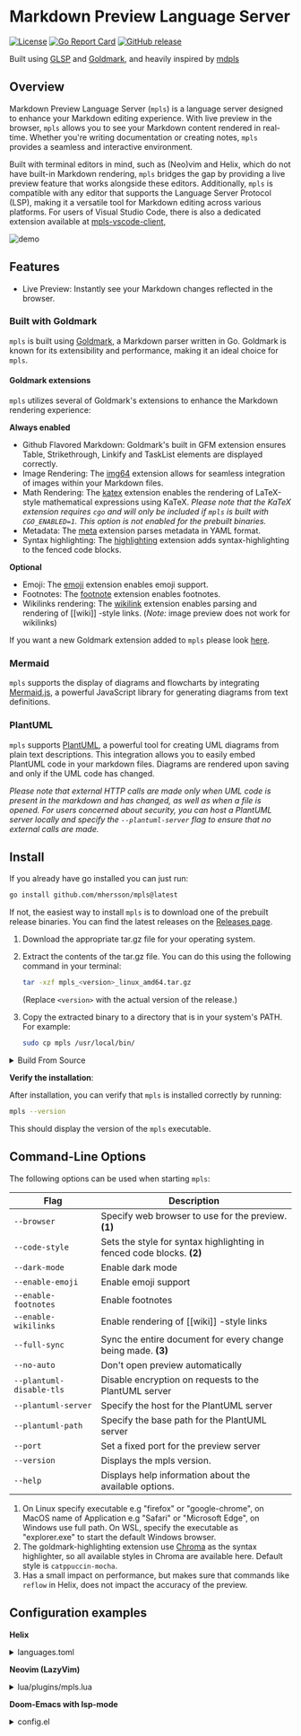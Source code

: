 # Markdown Preview Language Server

[![License](https://img.shields.io/badge/license-Apache%202.0-blue.svg)](https://opensource.org/licenses/Apache-2.0)
[![Go Report Card](https://goreportcard.com/badge/github.com/mhersson/mpls)](https://goreportcard.com/report/github.com/mhersson/mpls)
[![GitHub release](https://img.shields.io/github/v/release/mhersson/mpls)](https://github.com/mhersson/vectorsigma/mpls)

Built using [GLSP](https://github.com/tliron/glsp) and
[Goldmark](https://github.com/yuin/goldmark), and heavily inspired by
[mdpls](https://github.com/euclio/mdpls)

## Overview

Markdown Preview Language Server (`mpls`) is a language server designed to
enhance your Markdown editing experience. With live preview in the browser,
`mpls` allows you to see your Markdown content rendered in real-time. Whether
you're writing documentation or creating notes, `mpls` provides a seamless and
interactive environment.

Built with terminal editors in mind, such as (Neo)vim and Helix, which do not
have built-in Markdown rendering, `mpls` bridges the gap by providing a live
preview feature that works alongside these editors. Additionally, `mpls` is
compatible with any editor that supports the Language Server Protocol (LSP),
making it a versatile tool for Markdown editing across various platforms. For
users of Visual Studio Code, there is also a dedicated extension available at
[mpls-vscode-client](https://github.com/mhersson/mpls-vscode-client),

![demo](screenshots/demo.gif)

## Features

- Live Preview: Instantly see your Markdown changes reflected in the browser.

### Built with Goldmark

`mpls` is built using [Goldmark](https://github.com/yuin/goldmark), a Markdown
parser written in Go. Goldmark is known for its extensibility and performance,
making it an ideal choice for `mpls`.

#### Goldmark extensions

`mpls` utilizes several of Goldmark's extensions to enhance the Markdown
rendering experience:

**Always enabled**

- Github Flavored Markdown: Goldmark's built in GFM extension ensures Table,
  Strikethrough, Linkify and TaskList elements are displayed correctly.
- Image Rendering: The [img64](https://github.com/tenkoh/goldmark-img64)
  extension allows for seamless integration of images within your Markdown
  files.
- Math Rendering: The [katex](https://github.com/FurqanSoftware/goldmark-katex)
  extension enables the rendering of LaTeX-style mathematical expressions using
  KaTeX. _Please note that the KaTeX extension requires `cgo` and will only be
  included if `mpls` is built with `CGO_ENABLED=1`. This option is not enabled
  for the prebuilt binaries._
- Metadata: The [meta](https://github.com/yuin/goldmark-meta) extension parses
  metadata in YAML format.
- Syntax highlighting: The
  [highlighting](https://github.com/yuin/goldmark-highlighting) extension adds
  syntax-highlighting to the fenced code blocks.

**Optional**

- Emoji: The [emoji](https://github.com/yuin/goldmark-emoji) extension enables
  emoji support.
- Footnotes: The
  [footnote](https://michelf.ca/projects/php-markdown/extra/#footnotes)
  extension enables footnotes.
- Wikilinks rendering: The
  [wikilink](https://github.com/abhinav/goldmark-wikilink) extension enables
  parsing and rendering of [[wiki]] -style links. (_Note:_ image preview does
  not work for wikilinks)

If you want a new Goldmark extension added to `mpls` please look
[here](https://github.com/mhersson/mpls/issues/4).

### Mermaid

`mpls` supports the display of diagrams and flowcharts by integrating
[Mermaid.js](https://mermaid.js.org/), a powerful JavaScript library for
generating diagrams from text definitions.

### PlantUML

`mpls` supports [PlantUML](https://plantuml.com/), a powerful tool for creating
UML diagrams from plain text descriptions. This integration allows you to easily
embed PlantUML code in your markdown files. Diagrams are rendered upon saving
and only if the UML code has changed.

_Please note that external HTTP calls are made only when UML code is present in
the markdown and has changed, as well as when a file is opened. For users
concerned about security, you can host a PlantUML server locally and specify the
`--plantuml-server` flag to ensure that no external calls are made._

## Install

If you already have go installed you can just run:

```bash
go install github.com/mhersson/mpls@latest
```

If not, the easiest way to install `mpls` is to download one of the prebuilt
release binaries. You can find the latest releases on the
[Releases page](https://github.com/mhersson/mpls/releases).

1. Download the appropriate tar.gz file for your operating system.
2. Extract the contents of the tar.gz file. You can do this using the following
   command in your terminal:

   ```bash
   tar -xzf mpls_<version>_linux_amd64.tar.gz
   ```

   (Replace `<version>` with the actual version of the release.)

3. Copy the extracted binary to a directory that is in your system's PATH. For
   example:

   ```bash
   sudo cp mpls /usr/local/bin/
   ```

<details>
<summary>Build From Source</summary>

If you otherwise prefer to build manually from source, if you want the KaTeX
math extension, or if no prebuilt binaries are available for your architecture,
follow these steps:

1. **Clone the repository**:

   ```bash
   git clone https://github.com/mhersson/mpls.git
   cd mpls
   ```

2. **Build the project**:

   You can build the project using the following command:

   _To include the math extension, you need to set `CGO_ENABLED=1` before
   running this command:_

   ```bash
   make build
   ```

   This command will compile the source code and create an executable.

3. **Install the executable**:

   You have two options to install the executable:

   - **Option 1: Copy the executable to your PATH**:

     After building, you can manually copy the executable to a directory that is
     in your system's PATH. For example:

     ```bash
     sudo cp mpls /usr/local/bin/
     ```

   - **Option 2: Use `make install` if you are using GOPATH**:

     If the GOPATH is in your PATH, you can run:

     ```bash
     make install
     ```

     This will install the executable to your `$GOPATH/bin` directory.

</details>

**Verify the installation**:

After installation, you can verify that `mpls` is installed correctly by
running:

```bash
mpls --version
```

This should display the version of the `mpls` executable.

## Command-Line Options

The following options can be used when starting `mpls`:

| Flag                     | Description                                                           |
| ------------------------ | --------------------------------------------------------------------- |
| `--browser`              | Specify web browser to use for the preview. **(1)**                   |
| `--code-style`           | Sets the style for syntax highlighting in fenced code blocks. **(2)** |
| `--dark-mode`            | Enable dark mode                                                      |
| `--enable-emoji`         | Enable emoji support                                                  |
| `--enable-footnotes`     | Enable footnotes                                                      |
| `--enable-wikilinks`     | Enable rendering of [[wiki]] -style links                             |
| `--full-sync`            | Sync the entire document for every change being made. **(3)**         |
| `--no-auto`              | Don't open preview automatically                                      |
| `--plantuml-disable-tls` | Disable encryption on requests to the PlantUML server                 |
| `--plantuml-server`      | Specify the host for the PlantUML server                              |
| `--plantuml-path`        | Specify the base path for the PlantUML server                         |
| `--port`                 | Set a fixed port for the preview server                               |
| `--version`              | Displays the mpls version.                                            |
| `--help`                 | Displays help information about the available options.                |

1. On Linux specify executable e.g "firefox" or "google-chrome", on MacOS name
   of Application e.g "Safari" or "Microsoft Edge", on Windows use full path. On
   WSL, specify the executable as "explorer.exe" to start the default Windows
   browser.
2. The goldmark-highlighting extension use
   [Chroma](https://github.com/alecthomas/chroma) as the syntax highlighter, so
   all available styles in Chroma are available here. Default style is
   `catppuccin-mocha`.
3. Has a small impact on performance, but makes sure that commands like `reflow`
   in Helix, does not impact the accuracy of the preview.

## Configuration examples

**Helix**

<details>
<summary>languages.toml</summary>

```toml
# Configured to run alongside marksman.
[[language]]
auto-format = true
language-servers = ["marksman", "mpls"]
name = "markdown"

[language-server.mpls]
command = "mpls"
args = ["--dark-mode", "--enable-emoji"]
# An example args entry showing how to specify flags with values:
# args = ["--port", "8080", "--browser", "google-chrome"]
```

</details>

**Neovim (LazyVim)**

<details>
<summary>lua/plugins/mpls.lua</summary>

```lua
return {
  {
    "neovim/nvim-lspconfig",
    opts = {
      servers = {
        mpls = {},
      },
      setup = {
        mpls = function(_, opts)
          local lspconfig = require("lspconfig")
          local configs = require("lspconfig.configs")

          if not configs.mpls then
            configs.mpls = {
              default_config = {
                cmd = { "mpls", "--dark-mode", "--enable-emoji" },
                filetypes = { "markdown" },
                single_file_support = true,
                root_dir = function(startpath)
                  local git_root = vim.fs.find(".git", { path = startpath or
                    vim.fn.getcwd(), upward = true })
                  return git_root[1] and vim.fs.dirname(git_root[1]) or startpath
                end,
                settings = {},
              },
              docs = {
                description = [[https://github.com/mhersson/mpls

Markdown Preview Language Server (MPLS) is a language server that provides
live preview of markdown files in your browser while you edit them in your favorite editor.
                ]],
              },
            }
          end
          lspconfig.mpls.setup(opts)
          vim.api.nvim_create_user_command('MplsOpenPreview', function()
            local clients = vim.lsp.get_active_clients()
            local mpls_client = nil

            for _, client in ipairs(clients) do
              if client.name == "mpls" then
                mpls_client = client
                break
              end
            end

            -- Only execute the command if the MPLS client is found
            if mpls_client then
              local params = {
                command = 'open-preview',
                arguments = {}
              }
              mpls_client.request('workspace/executeCommand', params,
                function(err, result)
                if err then
                  print("Error executing command: " .. err.message)
                end
              end)
            else
              print("mpls is not attached to the current buffer.")
            end
          end, {})
        end,
      },
    },
  },
}
```

</details>

**Doom-Emacs with lsp-mode**

<details>
<summary>config.el</summary>

```elisp
(after! markdown-mode
  ;; Auto start
  (add-hook 'markdown-mode-local-vars-hook #'lsp!))

(after! lsp-mode
  (defgroup lsp-mpls nil
    "Settings for the mpls language server client."
    :group 'lsp-mode
    :link '(url-link "https://github.com/mhersson/mpls"))

  (defun mpls-open-preview ()
    "Open preview of current buffer"
    (interactive)
    (lsp-request
     "workspace/executeCommand"
     (list :command "open-preview")))

  (defcustom lsp-mpls-server-command "mpls"
    "The binary (or full path to binary) which executes the server."
    :type 'string
    :group 'lsp-mpls)

  (lsp-register-client
  (make-lsp-client :new-connection (lsp-stdio-connection
                                     (lambda ()
                                       (list
                                        (or (executable-find lsp-mpls-server-command)
                                            (lsp-package-path 'mpls)
                                            "mpls")
                                        "--dark-mode"
                                        "--enable-emoji"
                                        )))
                    :activation-fn (lsp-activate-on "markdown")
                    :initialized-fn (lambda (workspace)
                                      (with-lsp-workspace workspace
                                        (lsp--set-configuration
                                        (lsp-configuration-section "mpls"))
                                        ))
                    ;; Priority and add-on? are not needed,
                    ;; but makes mpls work alongside other lsp servers like marksman
                    :priority 1
                    :add-on? t
                    :server-id 'mpls))

  ;; Send mpls/editorDidChangeFocus events
  (defvar last-focused-markdown-buffer nil
    "Tracks the last markdown buffer that had focus.")

  (defun send-markdown-focus-notification ()
    "Send an event when focus changes to a markdown buffer."
    (when (and (eq major-mode 'markdown-mode)
               (not (eq (current-buffer) last-focused-markdown-buffer))
               lsp--buffer-workspaces)
      (setq last-focused-markdown-buffer (current-buffer))

      ;; Get the full file path and convert it to a URI
      (let* ((file-name (buffer-file-name))
             (uri (lsp--path-to-uri file-name)))
        ;; Send notification
        (lsp-notify "mpls/editorDidChangeFocus"
                    (list :uri uri
                          :fileName file-name)))))

  (defun setup-markdown-focus-tracking ()
    "Setup tracking for markdown buffer focus changes."
    (add-hook 'buffer-list-update-hook
              (lambda ()
                (let ((current-window-buffer (window-buffer (selected-window))))
                  (when (and (eq current-window-buffer (current-buffer))
                             (eq major-mode 'markdown-mode)
                             (buffer-file-name))
                    (send-markdown-focus-notification))))))

  ;; Initialize the tracking
  (setup-markdown-focus-tracking))

```

</details>
